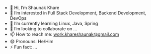 - 👋 Hi, I’m Shaunak Khare
- 👀 I’m interested in Full Stack Development, Backend Development, DevOps
- 🌱 I’m currently learning Linux, Java, Spring
- 💞️ I’m looking to collaborate on ...
- 📫 How to reach me: work.khareshaunak@gmail.com
- 😄 Pronouns: He/Him
- ⚡ Fun fact: ...

<!---
KhareShaunak/KhareShaunak is a ✨ special ✨ repository because its `README.md` (this file) appears on your GitHub profile.
You can click the Preview link to take a look at your changes.
--->

